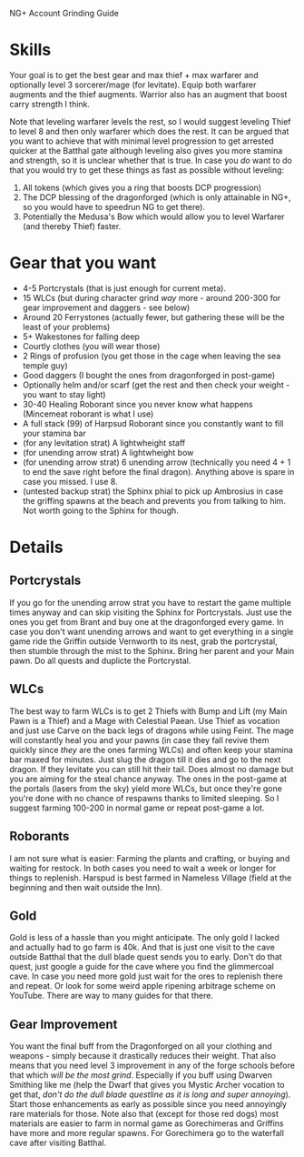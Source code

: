 NG+ Account Grinding Guide

# Skills

Your goal is to get the best gear and max thief + max warfarer and optionally level 3 sorcerer/mage (for levitate).
Equip both warfarer augments and the thief augments. Warrior also has an augment that boost carry strength I think.

Note that leveling warfarer levels the rest, so I would suggest leveling Thief to level 8 and then only warfarer which does the rest.
It can be argued that you want to achieve that with minimal level progression to get arrested quicker at the Batthal gate although leveling also gives you more stamina and strength, so it is unclear whether that is true.
In case you *do* want to do that you would try to get these things as fast as possible without leveling:

1. All tokens (which gives you a ring that boosts DCP progression)
2. The DCP blessing of the dragonforged (which is only attainable in NG+, so you would have to speedrun NG to get there).
3. Potentially the Medusa's Bow which would allow you to level Warfarer (and thereby Thief) faster.

# Gear that you want

- 4-5 Portcrystals (that is just enough for current meta).
- 15 WLCs (but during character grind *way* more - around 200-300 for gear improvement and daggers - see below)
- Around 20 Ferrystones (actually fewer, but gathering these will be the least of your problems)
- 5+ Wakestones for falling deep
- Courtly clothes (you will wear those)
- 2 Rings of profusion (you get those in the cage when leaving the sea temple guy)
- Good daggers (I bought the ones from dragonforged in post-game)
- Optionally helm and/or scarf (get the rest and then check your weight - you want to stay light)
- 30-40 Healing Roborant since you never know what happens (Mincemeat roborant is what I use)
- A full stack (99) of Harpsud Roborant since you constantly want to fill your stamina bar
- (for any levitation strat) A lightwheight staff
- (for unending arrow strat) A lightwheight bow 
- (for unending arrow strat) 6 unending arrow (technically you need 4 + 1 to end the save right before the final dragon). Anything above is spare in case you missed. I use 8.
- (untested backup strat) the Sphinx phial to pick up Ambrosius in case the griffing spawns at the beach and prevents you from talking to him. Not worth going to the Sphinx for though.

# Details

## Portcrystals
If you go for the unending arrow strat you have to restart the game multiple times anyway and can skip visiting the Sphinx for Portcrystals. Just use the ones you get from Brant and buy one at the dragonforged every game.
In case you don't want unending arrows and want to get everything in a single game ride the Griffin outside Vernworth to its nest, grab the portcrystal, then stumble through the mist to the Sphinx. Bring her parent and your Main pawn. Do all quests and duplicte the Portcrystal.

## WLCs
The best way to farm WLCs is to get 2 Thiefs with Bump and Lift (my Main Pawn is a Thief) and a Mage with Celestial Paean. Use Thief as vocation and just use Carve on the back legs of dragons while using Feint. The mage will
constantly heal you and your pawns (in case they fall revive them quickly since *they* are the ones farming WLCs) and often keep your stamina bar maxed for minutes. Just slug the dragon till it dies and go to the next dragon. If they levitate you can still hit their tail. Does almost no damage but you are aiming for the steal chance anyway.
The ones in the post-game at the portals (lasers from the sky) yield more WLCs, but once they're gone you're done with no chance of respawns thanks to limited sleeping. So I suggest farming 100-200 in normal game or repeat post-game a lot.

## Roborants

I am not sure what is easier: Farming the plants and crafting, or buying and waiting for restock. In both cases you need to wait a week or longer for things to replenish. Harspud is best farmed in Nameless Village (field at the beginning and then wait outside the Inn).

## Gold

Gold is less of a hassle than you might anticipate. The only gold I lacked and actually had to go farm is 40k. And that is just one visit to the cave outside Batthal that the dull blade quest sends you to early. Don't do that quest, just google a guide for the cave where you find the glimmercoal cave. In case you need more gold just wait for the ores to replenish there and repeat. Or look for some weird apple ripening arbitrage scheme on YouTube. There are way to many guides for that there.

## Gear Improvement

You want the final buff from the Dragonforged on all your clothing and weapons - simply because it drastically reduces their weight. That also means that you need level 3 improvement in any of the forge schools before that which *will be the most grind*. Especially if you
buff using Dwarven Smithing like me (help the Dwarf that gives you Mystic Archer vocation to get that, *don't do the dull blade questline as it is long and super annoying*).
Start those enhancements as early as possible since you need annoyingly rare materials for those. Note also that (except for those red dogs) most materials are easier to farm in normal game as Gorechimeras and Griffins have more and more regular spawns. For Gorechimera go to the waterfall cave after visiting Batthal.